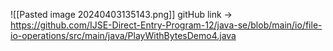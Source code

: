 ![[Pasted image 20240403135143.png]]
gitHub link  -> https://github.com/IJSE-Direct-Entry-Program-12/java-se/blob/main/io/file-io-operations/src/main/java/PlayWithBytesDemo4.java

